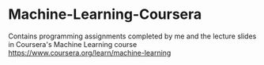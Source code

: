 # Machine-Learning-Coursera
Contains programming assignments completed by me and the lecture slides in Coursera's Machine Learning course https://www.coursera.org/learn/machine-learning

